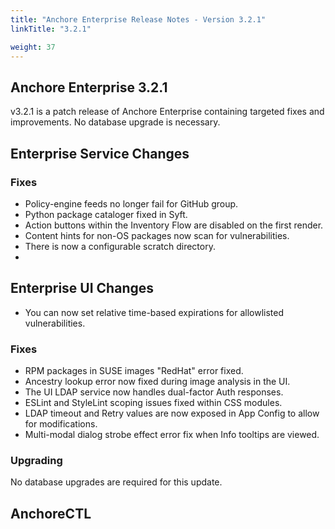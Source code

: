 ```yaml
---
title: "Anchore Enterprise Release Notes - Version 3.2.1"
linkTitle: "3.2.1"

weight: 37
---
```


## Anchore Enterprise 3.2.1

v3.2.1 is a patch release of Anchore Enterprise containing targeted fixes and improvements. No database upgrade is necessary.

## Enterprise Service Changes

### Fixes
- Policy-engine feeds no longer fail for GitHub group.
- Python package cataloger fixed in Syft.
- Action buttons within the Inventory Flow are disabled on the first render.
- Content hints for non-OS packages now scan for vulnerabilities.
- There is now a configurable scratch directory.
-

## Enterprise UI Changes
- You can now set relative time-based expirations for allowlisted vulnerabilities.

### Fixes
- RPM packages in SUSE images "RedHat" error fixed.
- Ancestry lookup error now fixed during image analysis in the UI.
- The UI LDAP service now handles dual-factor Auth responses.
- ESLint and StyleLint scoping issues fixed within CSS modules.
- LDAP timeout and Retry values are now exposed in App Config to allow for modifications.
- Multi-modal dialog strobe effect error fix when Info tooltips are viewed.

### Upgrading
No database upgrades are required for this update.


## AnchoreCTL

